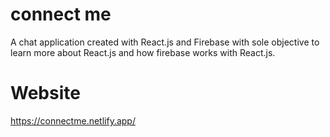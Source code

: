 # connect me
A chat application created with React.js and Firebase with sole objective to learn more about React.js and how firebase works with React.js.

# Website
https://connectme.netlify.app/
